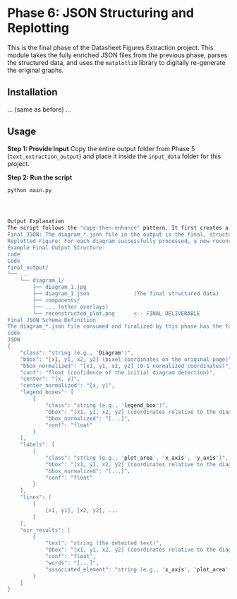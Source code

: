 # Phase 6: JSON Structuring and Replotting

This is the final phase of the Datasheet Figures Extraction project. This module takes the fully enriched JSON files from the previous phase, parses the structured data, and uses the `matplotlib` library to digitally re-generate the original graphs.

## Installation
... (same as before) ...

## Usage

**Step 1: Provide Input**
Copy the entire output folder from Phase 5 (`text_extraction_output`) and place it inside the `input_data` folder for this project.

**Step 2: Run the script**
```bash
python main.py




Output Explanation
The script follows the "copy-then-enhance" pattern. It first creates a full copy of the Phase 5 output and then adds the final replotted image to each diagram's folder within the new final_output directory.
Final JSON: The diagram_*.json file in the output is the final, structured data artifact, containing all information gathered throughout the pipeline.
Replotted Figure: For each diagram successfully processed, a new reconstructed_plot.png file is created. This image is a digital-native version of the original graph.
Example Final Output Structure:
code
Code
final_output/
└── ...
    └── diagram_1/
        ├── diagram_1.jpg
        ├── diagram_1.json              (The final structured data)
        ├── components/
        ├── ... (other overlays)
        └── reconstructed_plot.png      <-- FINAL DELIVERABLE
Final JSON Schema Definition
The diagram_*.json file consumed and finalized by this phase has the following structure:
code
JSON
{
    "class": "string (e.g., 'Diagram')",
    "bbox": "[x1, y1, x2, y2] (pixel coordinates on the original page)",
    "bbox_normalized": "[x1, y1, x2, y2] (0-1 normalized coordinates)",
    "conf": "float (confidence of the initial diagram detection)",
    "center": "[x, y]",
    "center_normalized": "[x, y]",
    "legend_boxes": [
        {
            "class": "string (e.g., 'legend_box')",
            "bbox": "[x1, y1, x2, y2] (coordinates relative to the diagram image)",
            "bbox_normalized": "[...]",
            "conf": "float"
        }
    ],
    "labels": [
        {
            "class": "string (e.g., 'plot_area', 'x_axis', 'y_axis')",
            "bbox": "[x1, y1, x2, y2] (coordinates relative to the diagram image)",
            "bbox_normalized": "[...]",
            "conf": "float"
        }
    ],
    "lines": [
        [
            [x1, y1], [x2, y2], ...
        ]
    ],
    "ocr_results": [
        {
            "text": "string (the detected text)",
            "bbox": "[x1, y1, x2, y2] (coordinates relative to the diagram image)",
            "conf": "float",
            "words": "[...]",
            "associated_element": "string (e.g., 'x_axis', 'plot_area', 'none')"
        }
    ]
}
